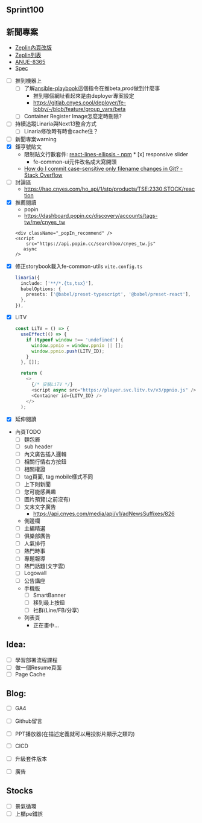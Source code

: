 ## Sprint100

## 新聞專案
* [Zeplin內頁改版](https://app.zeplin.io/project/576287bda89e8aa7045cfba5/screen/64ad0cdf411565216532362a)
* [Zeplin列表](https://app.zeplin.io/project/576287bda89e8aa7045cfba5/screen/64bf3d5ab80488509d649a7e)
* [ANUE-8365](https://cnyesrd.atlassian.net/browse/ANUE-8365)
* [Spec](https://cnyesrd.atlassian.net/wiki/spaces/PS/pages/2153709569)
* [ ] 推到機器上
	* [ ] 了解[ansible-playbook](https://gitlab.cnyes.cool/deployer/ansible-docker/-/blob/2.7.8.0/update.sh)這個指令在推beta,prod做到什麼事
		* 推到哪個網址看起來是由deployer專案設定
		* https://gitlab.cnyes.cool/deployer/fe-lobby/-/blob/feature/group_vars/beta
	* [ ] Container Register Image怎麼定時刪除?
* [ ] 持續追蹤Linaria與Next13整合方式
	* [ ] Linaria修改時有時會cache住？
* [ ] 新聞專案warning
* [x] 鉅亨號貼文
	 * 限制貼文行數套件: [react-lines-ellipsis - npm](https://www.npmjs.com/package/react-lines-ellipsis)
	  * [x] responsive slider
	   * fe-common-ui元件改名成大寫開頭
	- [How do I commit case-sensitive only filename changes in Git? - Stack Overflow](https://stackoverflow.com/questions/17683458/how-do-i-commit-case-sensitive-only-filename-changes-in-git)
* [ ] 討論區
	* https://hao.cnyes.com/ho_api/1/stp/products/TSE:2330:STOCK/reaction
* [x] 推薦閱讀
	* popin
	* https://dashboard.popin.cc/discovery/accounts/tags-tw/me/cnyes_tw
	 ```
	 <div className="_popIn_recommend" />
	 <script
		 src="https://api.popin.cc/searchbox/cnyes_tw.js"
		async
	/>
	```
* [x] 修正storybook載入fe-common-utils
	`vite.config.ts`
	```ts
	linaria({
	  include: ['**/*.{ts,tsx}'],
	  babelOptions: {
		presets: ['@babel/preset-typescript', '@babel/preset-react'],
	  },
	}),
	```
* [x] LiTV
	```ts
	const LiTV = () => {
	  useEffect(() => {
	    if (typeof window !== 'undefined') {
	      window.ppnio = window.ppnio || [];
	      window.ppnio.push(LITV_ID);
	    }
	  }, []);

	  return (
	    <>
	      {/* 安裝LiTV */}
	      <script async src="https://player.svc.litv.tv/v3/ppnio.js" />
	      <Container id={LITV_ID} />
	    </>
	  );
	```
* [x] 延伸閱讀

* 內頁TODO
	* [ ] 麵包屑
	* [ ] sub header
	* [ ] 內文廣告插入邏輯
	* [ ] 相關行情右方按鈕
	* [ ] 相關權證
	* [ ] tag頁面, tag mobile樣式不同
	* [ ] 上下則新聞
	* [ ] 您可能感興趣
	* [ ] 圖片預覽(之前沒有)
	* [ ] 文末文字廣告
		* https://api.cnyes.com/media/api/v1/adNewsSuffixes/826
	* 側邊欄
	* [ ] 主編精選
	* [ ] 俱樂部廣告
	* [ ] 人氣排行
	* [ ] 熱門時事
	* [ ] 專題報導
	* [ ] 熱門話題(文字雲)
	* [ ] Logowall
	* [ ] 公告講座
	* 手機版
		* [ ] SmartBanner
		* [ ] 移到最上按鈕
		* [ ] 社群(Line/FB/分享)
	* 列表頁
		* 正在畫中...

## Idea:
* [ ] 學習部署流程課程
* [ ] 做一個Resume頁面
* [ ] Page Cache

## Blog: 
* [ ] GA4
* [ ] Github留言
* [ ] PPT播放器(在描述定義就可以用投影片顯示之類的)
* [ ] CICD
* [ ] 升級套件版本
* [ ] 廣告


## Stocks
* [ ] 景氣循環
* [ ] 上櫃pe錯誤